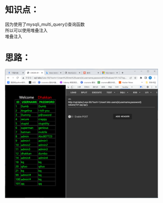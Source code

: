 # 知识点：
因为使用了mysqli_multi_query()查询函数<br />所以可以使用堆叠注入<br />堆叠注入
# 思路：
![image.png](./images/20231017_2353355910.png)
